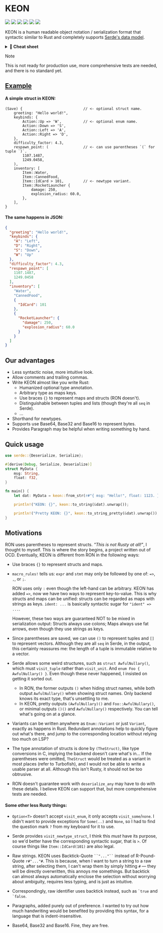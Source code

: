 # KEON

[![](https://img.shields.io/crates/v/keon)](https://crates.io/crates/keon)
[![](https://img.shields.io/crates/d/keon)](https://crates.io/crates/keon)
[![](https://img.shields.io/crates/msrv/keon)](https://github.com/eternal-io/keon)
[![](https://img.shields.io/crates/l/keon)](#)
[![](https://img.shields.io/docsrs/keon)](https://docs.rs/keon)
[![](https://img.shields.io/github/stars/eternal-io/keon?style=social)](https://github.com/eternal-io/keon)


KEON is a human readable object notation / serialization format that syntactic similar to Rust and completely supports [Serde's data model](https://serde.rs/data-model.html).

<details><summary><b>📝 Cheat sheet</b></summary>

| Unit     | `()`
| --------:|:------ |
| Booleans | `true` , `false`
| Numbers  | `42` , `0x1123` , `-1` , `3.14` , `inf` , `NaN`
| Chars    | `'A'` , `'✱'` , `'\n'` , `'\u{3000}'`
| Strings  | `"Hello"` , <code>&#96;&#34;raw string \^o^/&#34;&#96;</code>
| Bytes    | `b"Hello"` , <code>b&#96;&#34;raw bytes \^o^/&#34;&#96;</code> , `b64"Sy0tQWV0aGlheA"`
| Options  | `?` , `? Thing`
| Tuples   | `(T,)` , `(T, U, V)`
| Lists    | `["abc", "def"]`
| Maps     | `{ 1 => 2, 3 => 4 }`
| Structs  | `(Struct) { field1: "value1", field2: "value2" }`
| Variants | `Enum::Variant` , `Variant`

And the Paragraphs, leave anything after the *start sign* of each line intact:

<table>
<tr><td align="right">As is newline</td><td>

```keon
| #include<iostream>
` using namespace std;
` int main() {
`     cout << "..." << endl;
`     return 0;
` }
```

</td></tr>
<tr><td align="right">Space-joined line<br /><sup>(will trim spaces)</sup></td><td>

```keon
| To be,
| or not to be,
| that is the question.
```

</td></tr>
<tr><td align="right">Joined line<br /><sup>(will trim spaces)</sup></td><td>

```keon
| 我能吞下
< 玻璃而不
< 伤身体。
```

</td></tr>
</table>

The start signs can be mixed, but the first must be the vertical-bar `|`.
</details>

> [!NOTE]
> This is not ready for production use, more comprehensive tests are needed, and there is no standard yet.


## [Example](https://github.com/eternal-io/keon/blob/master/examples/roundtrip.rs)

#### A simple struct in KEON:

```keon
(Save) {                            // <- optional struct name.
    greeting: "Hello world!",
    keybinds: {
        Action::Up => 'W',          // <- optional enum name.
        Action::Down => 'S',
        Action::Left => 'A',
        Action::Right => 'D',
    },
    difficulty_factor: 4.3,
    respawn_point: (                // <- can use parentheses `(` for tuple `)`.
        1107.1487,
        1249.0458,
    ),
    inventory: [
        Item::Water,
        Item::CannedFood,
        Item::IdCard > 101,         // <- newtype variant.
        Item::RocketLauncher {
            damage: 250,
            explosion_radius: 60.0,
        },
    ],
}
```

#### The same happens in JSON:

```json
{
  "greeting": "Hello world!",
  "keybinds": {
    "A": "Left",
    "D": "Right",
    "S": "Down",
    "W": "Up"
  },
  "difficulty_factor": 4.3,
  "respawn_point": [
    1107.1487,
    1249.0458
  ],
  "inventory": [
    "Water",
    "CannedFood",
    {
      "IdCard": 101
    },
    {
      "RocketLauncher": {
        "damage": 250,
        "explosion_radius": 60.0
      }
    }
  ]
}
```


## Our advantages

- Less syntactic noise, more intuitive look.
- Allow comments and trailing commas.
- Write KEON almost like you write Rust:
  - Humanized optional type annotation.
  - Arbitrary type as maps keys.
  - Use braces `{}` to represent maps and structs (RON doesn't).
  - Distinguishable between tuples and lists (though they're all `seq` in Serde).
  - ...
- Shorthand for newtypes.
- Supports use Base64, Base32 and Base16 to represent bytes.
- Provides Paragraph may be helpful when writing something by hand.


## Quick usage

```rust
use serde::{Deserialize, Serialize};

#[derive(Debug, Serialize, Deserialize)]
struct MyData {
    msg: String,
    float: f32,
}

fn main() {
    let dat: MyData = keon::from_str(r#"{ msg: "Hello!", float: 1123. }"#).unwrap();

    println!("KEON: {}", keon::to_string(&dat).unwrap());

    println!("Pretty KEON: {}", keon::to_string_pretty(&dat).unwrap());
}
```


## Motivations

RON uses parentheses to represent structs. *"This is not Rusty at all!"*, I thought to myself.
This is where the story begins, a project written out of OCD. Eventually, KEON is different from RON in the following ways:

- Use braces `{}` to represent structs and maps.

- `macro_rules!` tells us: `expr` and `stmt` may only be followed by one of: `=>`, `,`, or `;`.

  RON uses only `:` even though the left-hand can be arbitrary. KEON has added `=>`, now we have two ways to represent key-to-value.
  This is why structs and maps can be unified: structs can be regarded as maps with strings as keys.
  `ident: ...` is basically syntactic sugar for `"ident" => ...`.

  However, these two ways are guaranteed NOT to be mixed in serialization output:
  Structs always use colons; Maps always use fat arrows, even though they use strings as keys.

- Since parentheses are saved, we can use `()` to represent tuples and `[]` to represent vectors.
  Although they are all `seq` in Serde, in the output, this certainty reassures me: the length of a tuple is immutable relative to a vector.

- Serde allows some weird structures, such as `struct AwfulNullary()`, which must `visit_tuple` rather than `visit_unit`.
  And `enum Foo { AwfulNullary() }`. Even though these never happened, I insisted on getting it sorted out.
  - In RON, the former outputs `()` when hiding struct names, while both output `AwfulNullary()` when showing struct names.
    Only backend knows its exact type, that's unsettling to me.
  - In KEON, pretty outputs `(AwfulNullary)()` and `Foo::AwfulNullary()`,
    or minimal outputs `()()` and `AwfulNullary()` respectively. You can tell what's going on at a glance.

- Variants can be written anywhere as `Enum::Variant` or just `Variant`, exactly as happens in Rust.
  Redundant annotations help to quickly figure out what's there, and jump to the corresponding location without relying too much on LSP?

- The type annotation of structs is done by `(TheStruct)`, like type conversions in C, implying the backend doesn't care what's in...
  If the parentheses were omitted, `TheStruct` would be treated as a variant in most places (refer to Turbofish), and I would not be able to write a usable parser at all.
  Although this isn't Rusty, it should not be too obtrusive.

- RON doesn't guarantee work with `deserialize_any` may have to do with these details.
  I believe KEON can support that, but more comprehensive tests are needed.

#### Some other less Rusty things:

- `Option<T>` doesn't accept `visit_enum`, it only accepts `visit_some`/`none`.
  I didn't want to provide exceptions for `Some(..)` and `None`, so I had to find the question mark `?` from my keyboard for it to use.

- Serde provides `visit_newtype_struct`, I think this *must* have its purpose, so we'd better have the corresponding syntactic sugar, that is `>`.
  Of course things like `Item::IdCard(101)` are also legal.

- Raw strings. KEON uses Backtick-Quote <code>&#96;&#96;&#34;...&#34;&#96;&#96;</code> instead of R-Pound-Quote `r#"..."#`.
  This is because, when I want to turn a string to a raw string, after selecting them, I can't wrap them by simply hitting `#` &mdash; they will be directly overwritten, this annoys me somethings.
  But backtick can almost always automatically enclose the selection without worrying about ambiguity, requires less typing, and is just as intuitive.

- Correspondingly, raw identifier uses backtick instead, such as <code>&#96;true</code> and <code>&#96;false</code>.

- Paragraphs, added purely out of preference. I wanted to try out how much handwriting would be benefited by providing this syntax, for a language that is indent-insensitive.

- Base64, Base32 and Base16. Fine, they are free.
